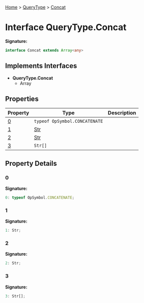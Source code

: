 [Home](../../../index.md) &gt; [QueryType](../../querytype.md) &gt; [Concat](./concat.md)

# Interface QueryType.Concat


<b>Signature:</b>

```typescript
interface Concat extends Array<any> 
```

## Implements Interfaces

- <b>QueryType.Concat</b>
    - Array

## Properties

|  Property | Type | Description |
|  --- | --- | --- |
|  [0](./concat.md#0-property) | `typeof OpSymbol.CONCATENATE` |  |
|  [1](./concat.md#1-property) | [Str](../types/str.md) |  |
|  [2](./concat.md#2-property) | [Str](../types/str.md) |  |
|  [3](./concat.md#3-property) | `Str[]` |  |

## Property Details

<a id="0-property"></a>

### 0

<b>Signature:</b>

```typescript
0: typeof OpSymbol.CONCATENATE;
```

<a id="1-property"></a>

### 1

<b>Signature:</b>

```typescript
1: Str;
```

<a id="2-property"></a>

### 2

<b>Signature:</b>

```typescript
2: Str;
```

<a id="3-property"></a>

### 3

<b>Signature:</b>

```typescript
3: Str[];
```
